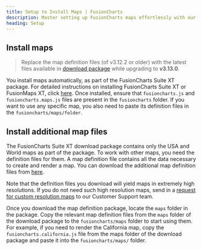 ```yaml
---
title: Setup to Install Maps | FusionCharts
description: Master setting up FusionCharts maps effortlessly with our comprehensive guide. Learn step-by-step instructions for seamless integration. Dive in now!
heading: Setup
---
```


## Install maps

> Replace the map definition files (of v3.12.2 or older) with the latest files available in [download package](https://www.fusioncharts.com/download/fusioncharts-suite-xt) while upgrading to __v3.13.0__.

You install maps automatically, as part of the FusionCharts Suite XT package. For detailed instructions on installing FusionCharts Suite XT or FusionMaps XT, click [here](/getting-started/plain-javascript/your-first-chart-using-plain-javascript#installation-and-including-dependencies). Once installed, ensure that `fusioncharts.js` and `fusioncharts.maps.js` files are present in the `fusioncharts` folder. If you want to use any specific map, you also need to paste its definition files in the `fusioncharts/maps/folder`.

## Install additional map files

The FusionCharts Suite XT download package contains only the USA and World maps as part of the package. To work with other maps, you need the definition files for them. A map definition file contains all the data necessary to create and render a map. You can download the additional map definition files from [here](https://www.fusioncharts.com/download/map-definition-files).

Note that the definition files you download will yield maps in extremely high resolutions. If you do not need such high resolution maps, send in a [request for custom resolution maps](https://www.fusioncharts.com/download/map-definition-files) to our Customer Support team.

Once you download the map definition package, locate the `maps` folder in the package. Copy the relevant map definition files from the `maps` folder of the download package to the `fusioncharts/maps` folder to start using them. For example, if you need to render the California map, copy the `fusioncharts.california.js` file from the maps folder of the download package and paste it into the `fusioncharts/maps/` folder.
